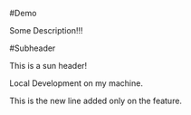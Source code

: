 #Demo

Some Description!!!

#Subheader

This is a sun header!


Local Development on my machine.

This is the new line added only on the feature.